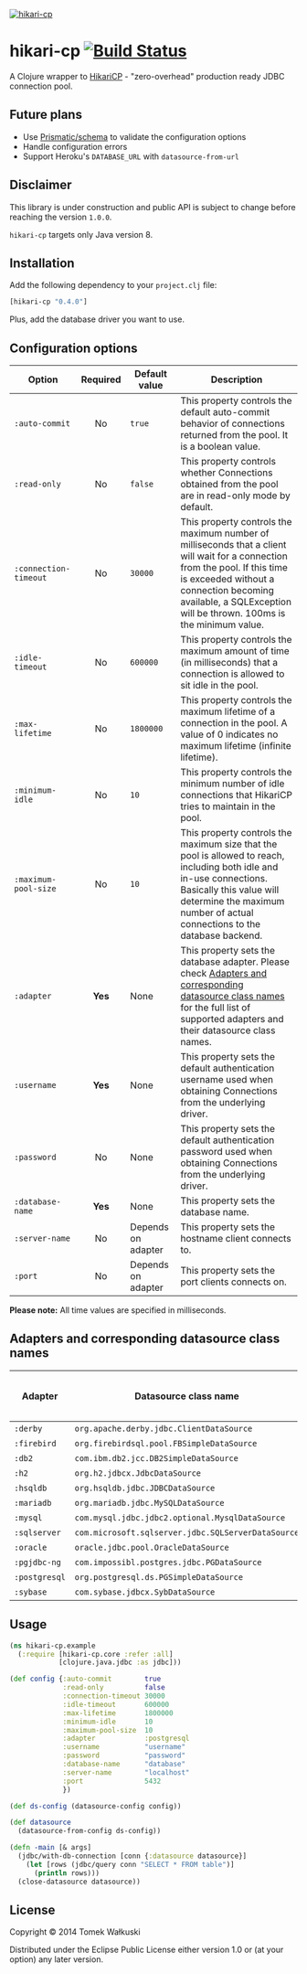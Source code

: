 [![hikari-cp](http://clojars.org/hikari-cp/latest-version.svg)](http://clojars.org/hikari-cp)

# hikari-cp [![Build Status](https://secure.travis-ci.org/tomekw/hikari-cp.png)](http://travis-ci.org/tomekw/hikari-cp)

A Clojure wrapper to [HikariCP](https://github.com/brettwooldridge/HikariCP) - "zero-overhead" production ready JDBC connection pool.

## Future plans

* Use [Prismatic/schema](https://github.com/Prismatic/schema) to
  validate the configuration options
* Handle configuration errors
* Support Heroku's `DATABASE_URL` with `datasource-from-url`

## Disclaimer

This library is under construction and public API is subject to change
before reaching the version `1.0.0`.

`hikari-cp` targets only Java version 8.

## Installation

Add the following dependency to your `project.clj` file:

```clj
[hikari-cp "0.4.0"]
```

Plus, add the database driver you want to use.

## Configuration options

| Option                | Required | Default value      | Description                                                                                                                                                                                                                                    |
| --------------------- | :------: | ------------------ | ---------------------------------------------------------------------------------------------------------------------------------------------------------------------------------------------------------------------------------------------- |
| `:auto-commit`        | No       | `true`             | This property controls the default auto-commit behavior of connections returned from the pool. It is a boolean value.                                                                                                                          |
| `:read-only`          | No       | `false`            | This property controls whether Connections obtained from the pool are in read-only mode by default.                                                                                                                                            |
| `:connection-timeout` | No       | `30000`            | This property controls the maximum number of milliseconds that a client will wait for a connection from the pool. If this time is exceeded without a connection becoming available, a SQLException will be thrown. 100ms is the minimum value. |
| `:idle-timeout`       | No       | `600000`           | This property controls the maximum amount of time (in milliseconds) that a connection is allowed to sit idle in the pool.                                                                                                                      |
| `:max-lifetime`       | No       | `1800000`          | This property controls the maximum lifetime of a connection in the pool. A value of 0 indicates no maximum lifetime (infinite lifetime).                                                                                                       |
| `:minimum-idle`       | No       | `10`               | This property controls the minimum number of idle connections that HikariCP tries to maintain in the pool.                                                                                                                                     |
| `:maximum-pool-size`  | No       | `10`               | This property controls the maximum size that the pool is allowed to reach, including both idle and in-use connections. Basically this value will determine the maximum number of actual connections to the database backend.                   |
| `:adapter`            | **Yes**  | None               | This property sets the database adapter. Please check [Adapters and corresponding datasource class names](#adapters-and-corresponding-datasource-class-names) for the full list of supported adapters and their datasource class names.        |
| `:username`           | **Yes**  | None               | This property sets the default authentication username used when obtaining Connections from the underlying driver.                                                                                                                             |
| `:password`           | No       | None               | This property sets the default authentication password used when obtaining Connections from the underlying driver.                                                                                                                             |
| `:database-name`      | **Yes**  | None               | This property sets the database name.                                                                                                                                                                                                          |
| `:server-name`        | No       | Depends on adapter | This property sets the hostname client connects to.                                                                                                                                                                                            |
| `:port`               | No       | Depends on adapter | This property sets the port clients connects on.                                                                                                                                                                                               |

**Please note:** All time values are specified in milliseconds.

## Adapters and corresponding datasource class names

| Adapter       | Datasource class name                              | Tested with hikari-cp |
| ------------- | -------------------------------------------------- | :-------------------: |
| `:derby`      | `org.apache.derby.jdbc.ClientDataSource`           | No                    |
| `:firebird`   | `org.firebirdsql.pool.FBSimpleDataSource`          | No                    |
| `:db2`        | `com.ibm.db2.jcc.DB2SimpleDataSource`              | No                    |
| `:h2`         | `org.h2.jdbcx.JdbcDataSource`                      | No                    |
| `:hsqldb`     | `org.hsqldb.jdbc.JDBCDataSource`                   | No                    |
| `:mariadb`    | `org.mariadb.jdbc.MySQLDataSource`                 | No                    |
| `:mysql`      | `com.mysql.jdbc.jdbc2.optional.MysqlDataSource`    | **Yes**               |
| `:sqlserver`  | `com.microsoft.sqlserver.jdbc.SQLServerDataSource` | No                    |
| `:oracle`     | `oracle.jdbc.pool.OracleDataSource`                | No                    |
| `:pgjdbc-ng`  | `com.impossibl.postgres.jdbc.PGDataSource`         | No                    |
| `:postgresql` | `org.postgresql.ds.PGSimpleDataSource`             | **Yes**               |
| `:sybase`     | `com.sybase.jdbcx.SybDataSource`                   | No                    |

## Usage

```clj
(ns hikari-cp.example
  (:require [hikari-cp.core :refer :all]
            [clojure.java.jdbc :as jdbc]))

(def config {:auto-commit        true
             :read-only          false
             :connection-timeout 30000
             :idle-timeout       600000
             :max-lifetime       1800000
             :minimum-idle       10
             :maximum-pool-size  10
             :adapter            :postgresql
             :username           "username"
             :password           "password"
             :database-name      "database"
             :server-name        "localhost"
             :port               5432
             })

(def ds-config (datasource-config config))

(def datasource
  (datasource-from-config ds-config))

(defn -main [& args]
  (jdbc/with-db-connection [conn {:datasource datasource}]
    (let [rows (jdbc/query conn "SELECT * FROM table")]
      (println rows)))
  (close-datasource datasource))
```

## License

Copyright © 2014 Tomek Wałkuski

Distributed under the Eclipse Public License either version 1.0 or (at
your option) any later version.
